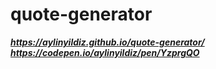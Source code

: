 # quote-generator

***https://aylinyildiz.github.io/quote-generator/***
***https://codepen.io/aylinyildiz/pen/YzprgQO***
